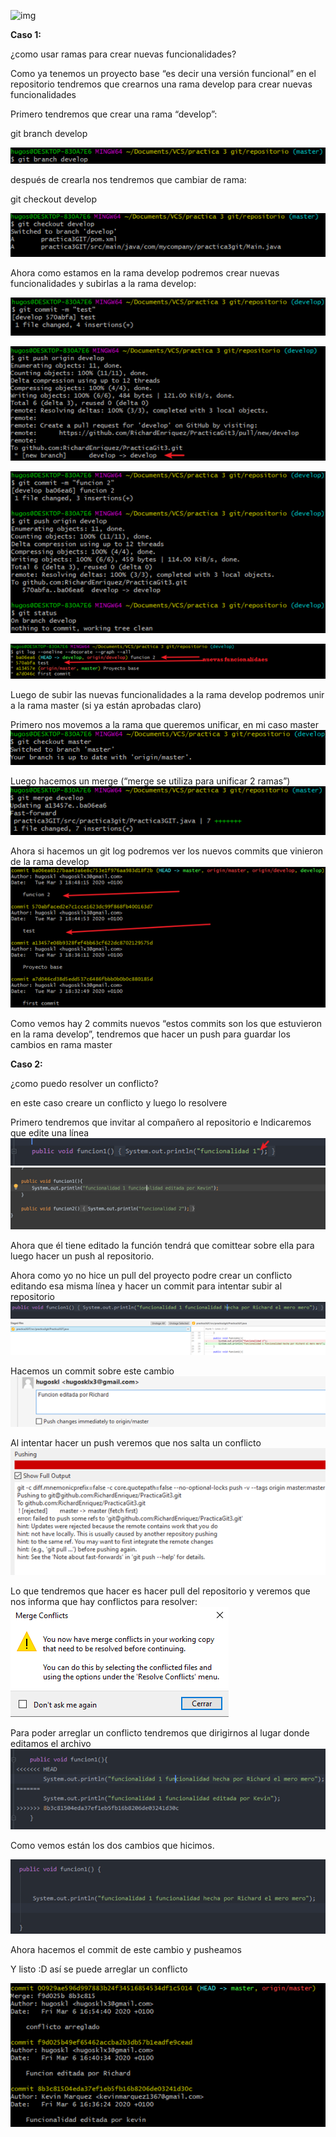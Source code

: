 ![img](https://www.syloper.com/wp-content/uploads/git_destacada-1024x426.png)

**Caso 1:**

¿como usar ramas para crear nuevas funcionalidades?

Como ya tenemos un proyecto base “es decir una versión funcional” en el repositorio tendremos que crearnos una rama develop para crear nuevas funcionalidades

Primero tendremos que crear una rama “develop”:

git branch develop

![image-20200306171223310](https://github.com/RichardEnriquez/PracticaGit3/blob/master/img/image-20200306171223310.png)

después de crearla nos tendremos que cambiar de rama:

git checkout develop

![image-20200306171323427](https://github.com/RichardEnriquez/PracticaGit3/blob/master/img/image-20200306171323427.png)

Ahora como estamos en la rama develop podremos crear nuevas funcionalidades y subirlas a la rama develop:

![image-20200306171423530](https://github.com/RichardEnriquez/PracticaGit3/blob/master/img/image-20200306171423530.png)

![image-20200306171427601](https://github.com/RichardEnriquez/PracticaGit3/blob/master/img/image-20200306171427601.png)

![image-20200306171438843](https://github.com/RichardEnriquez/PracticaGit3/blob/master/img/image-20200306171438843.png)

![image-20200306171457308](https://github.com/RichardEnriquez/PracticaGit3/blob/master/img/image-20200306171457308.png)

Luego de subir las nuevas funcionalidades a la rama develop podremos unir a la rama master (si ya están aprobadas claro)

Primero nos movemos a la rama que queremos unificar, en mi caso master![image-20200306171518401](https://github.com/RichardEnriquez/PracticaGit3/blob/master/img/image-20200306171518401.png)

Luego hacemos un merge (“merge se utiliza para unificar 2 ramas”)![image-20200306171528638](https://github.com/RichardEnriquez/PracticaGit3/blob/master/img/image-20200306171528638.png)

Ahora si hacemos un git log podremos ver los nuevos commits que vinieron de la rama develop![image-20200306171655536](https://github.com/RichardEnriquez/PracticaGit3/blob/master/img/image-20200306171655536.png)

Como vemos hay 2 commits nuevos “estos commits son los que estuvieron en la rama develop”, tendremos que hacer un push para guardar los cambios en rama master

**Caso 2:**

¿como puedo resolver un conflicto?

en este caso creare un conflicto y luego lo resolvere

Primero tendremos que invitar al compañero al repositorio e Indicaremos que edite una línea ![image-20200306171835429](https://github.com/RichardEnriquez/PracticaGit3/blob/master/img/image-20200306171835429.png)![image-20200306171842077](https://github.com/RichardEnriquez/PracticaGit3/blob/master/img/image-20200306171842077.png)

Ahora que él tiene editado la función tendrá que comittear sobre ella para luego hacer un push al repositorio.

Ahora como yo no hice un pull del proyecto podre crear un conflicto editando esa misma línea y hacer un commit para intentar subir al repositorio                           
![image-20200306171907264](https://github.com/RichardEnriquez/PracticaGit3/blob/master/img/image-20200306171907264.png)
![image-20200306171937646](https://github.com/RichardEnriquez/PracticaGit3/blob/master/img/image-20200306171937646.png)

Hacemos un commit sobre este cambio ![image-20200306171945874](https://github.com/RichardEnriquez/PracticaGit3/blob/master/img/image-20200306171945874.png)

Al intentar hacer un push veremos que nos salta un conflicto![image-20200306171959965](https://github.com/RichardEnriquez/PracticaGit3/blob/master/img/image-20200306171959965.png)

Lo que tendremos que hacer es hacer pull del repositorio y veremos que nos informa que hay conflictos para resolver:![image-20200306172008182](https://github.com/RichardEnriquez/PracticaGit3/blob/master/img/image-20200306172008182.png)

Para poder arreglar un conflicto tendremos que dirigirnos al lugar donde editamos el archivo![image-20200306172015154](https://github.com/RichardEnriquez/PracticaGit3/blob/master/img/image-20200306172015154.png)

Como vemos están los dos cambios que hicimos.

![image-20200306172034590](https://github.com/RichardEnriquez/PracticaGit3/blob/master/img/image-20200306172034590.png)

Ahora hacemos el commit de este cambio y pusheamos

Y listo :D así se puede arreglar un conflicto

![image-20200306172100977](https://github.com/RichardEnriquez/PracticaGit3/blob/master/img/image-20200306172100977.png) 

